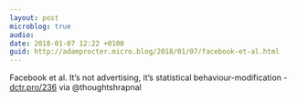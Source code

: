 ```yaml
---
layout: post
microblog: true
audio: 
date: 2018-01-07 12:22 +0100
guid: http://adamprocter.micro.blog/2018/01/07/facebook-et-al.html
---
```

Facebook et al. It’s not advertising, it’s statistical behaviour-modification - [dctr.pro/236](http://dctr.pro/236) via @thoughtshrapnal
